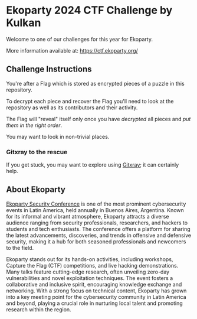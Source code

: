 # Ekoparty 2024 CTF Challenge by Kulkan

Welcome to one of our challenges for this year for Ekoparty.

More information available at: https://ctf.ekoparty.org/

## Challenge Instructions

You're after a Flag which is stored as encrypted pieces of a puzzle in this repository.

To decrypt each piece and recover the Flag you'll need to look at the repository as well as its contributors and their activity.

The Flag will "reveal" itself only once you have _decrypted_ all pieces and _put them in the right order_.

You may want to look in non-trivial places.

### Gitxray to the rescue

If you get stuck, you may want to explore using [Gitxray](https://github.com/kulkansecurity/gitxray); it can certainly help.

## About Ekoparty

[Ekoparty Security Conference](https://www.ekoparty.org/) is one of the most prominent cybersecurity events in Latin America, held annually in Buenos Aires, Argentina. Known for its informal and vibrant atmosphere, Ekoparty attracts a diverse audience ranging from security professionals, researchers, and hackers to students and tech enthusiasts. The conference offers a platform for sharing the latest advancements, discoveries, and trends in offensive and defensive security, making it a hub for both seasoned professionals and newcomers to the field.

Ekoparty stands out for its hands-on activities, including workshops, Capture the Flag (CTF) competitions, and live hacking demonstrations. Many talks feature cutting-edge research, often unveiling zero-day vulnerabilities and novel exploitation techniques. The event fosters a collaborative and inclusive spirit, encouraging knowledge exchange and networking. With a strong focus on technical content, Ekoparty has grown into a key meeting point for the cybersecurity community in Latin America and beyond, playing a crucial role in nurturing local talent and promoting research within the region.
